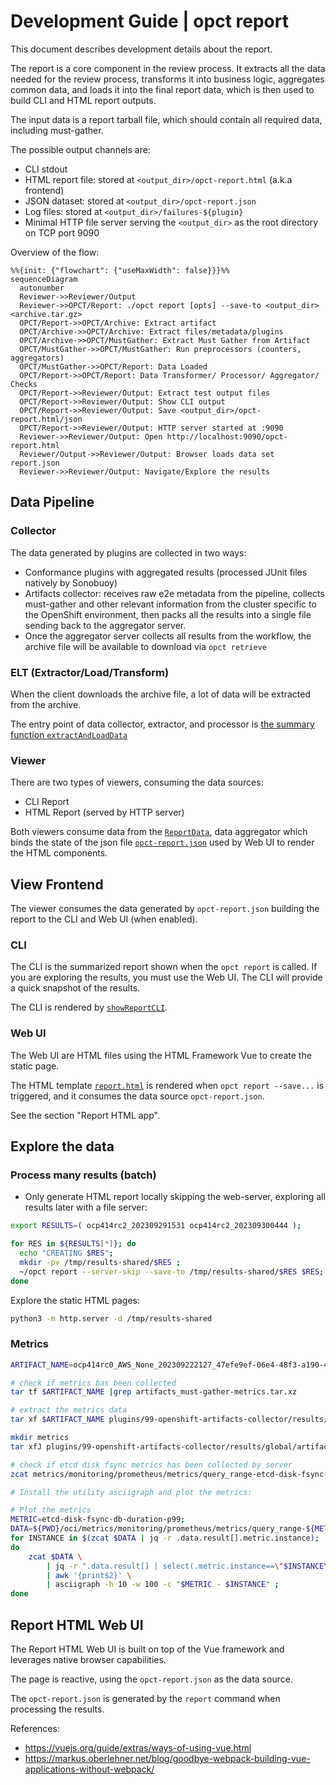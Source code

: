 # Development Guide | opct report

This document describes development details about the report.

The report is a core component in the review process.
It extracts all the data needed for the review process, transforms
it into business logic, aggregates common data, and loads it into the
final report data, which is then used to build CLI and HTML report outputs.

The input data is a report tarball file, which should contain all required data, including must-gather.

The possible output channels are:

- CLI stdout
- HTML report file: stored at `<output_dir>/opct-report.html` (a.k.a frontend)
- JSON dataset: stored at `<output_dir>/opct-report.json`
- Log files: stored at `<output_dir>/failures-${plugin}`
- Minimal HTTP file server serving the `<output_dir>` as the root directory on TCP port 9090

Overview of the flow:

``` mermaid
%%{init: {"flowchart": {"useMaxWidth": false}}}%%
sequenceDiagram
  autonumber
  Reviewer->>Reviewer/Output
  Reviewer->>OPCT/Report: ./opct report [opts] --save-to <output_dir> <archive.tar.gz>
  OPCT/Report->>OPCT/Archive: Extract artifact
  OPCT/Archive->>OPCT/Archive: Extract files/metadata/plugins
  OPCT/Archive->>OPCT/MustGather: Extract Must Gather from Artifact
  OPCT/MustGather->>OPCT/MustGather: Run preprocessors (counters, aggregators)
  OPCT/MustGather->>OPCT/Report: Data Loaded
  OPCT/Report->>OPCT/Report: Data Transformer/ Processor/ Aggregator/ Checks
  OPCT/Report->>Reviewer/Output: Extract test output files
  OPCT/Report->>Reviewer/Output: Show CLI output
  OPCT/Report->>Reviewer/Output: Save <output_dir>/opct-report.html/json
  OPCT/Report->>Reviewer/Output: HTTP server started at :9090
  Reviewer->>Reviewer/Output: Open http://localhost:9090/opct-report.html
  Reviewer/Output->>Reviewer/Output: Browser loads data set report.json
  Reviewer->>Reviewer/Output: Navigate/Explore the results
```

## Data Pipeline

### Collector

The data generated by plugins are collected in two ways:

- Conformance plugins with aggregated results (processed JUnit files natively by Sonobuoy)
- Artifacts collector: receives raw e2e metadata from the pipeline, collects must-gather and other relevant information from the cluster specific to the OpenShift environment, then packs all the results into a single file sending back to the aggregator server.
- Once the aggregator server collects all results from the workflow, the archive file will be available to download via `opct retrieve`

### ELT (Extractor/Load/Transform)

When the client downloads the archive file, a lot of data will be extracted from the archive.

The entry point of data collector, extractor, and processor is [the summary function `extractAndLoadData`](https://github.com/redhat-openshift-ecosystem/opct/blob/a865d02c6cfe8d535637c81e81e8b860235b50a4/internal/opct/summary/result.go#L281)

### Viewer

There are two types of viewers, consuming the data sources:

- CLI Report
- HTML Report (served by HTTP server)

Both viewers consume data from the [`ReportData`](https://github.com/redhat-openshift-ecosystem/opct/blob/a865d02c6cfe8d535637c81e81e8b860235b50a4/internal/report/data.go#L33C6-L33C16),
data aggregator which binds the state of the json file [`opct-report.json`](https://github.com/redhat-openshift-ecosystem/opct/blob/a865d02c6cfe8d535637c81e81e8b860235b50a4/internal/report/data.go#L27)
used by Web UI to render the HTML components.

## View Frontend

The viewer consumes the data generated by `opct-report.json` building the report to the CLI and Web UI (when enabled).

### CLI

The CLI is the summarized report shown when the `opct report` is called.
If you are exploring the results, you must use the Web UI. The CLI will provide a
quick snapshot of the results.

The CLI is rendered by [`showReportCLI`](https://github.com/redhat-openshift-ecosystem/opct/blob/main/pkg/cmd/report/report.go).

### Web UI

The Web UI are HTML files using the HTML Framework Vue to create the static page.

The HTML template [`report.html`](https://github.com/redhat-openshift-ecosystem/opct/blob/main/data/templates/report/report.html)
is rendered when `opct report --save...` is triggered, and it consumes the data source `opct-report.json`.

See the section "Report HTML app".

## Explore the data

### Process many results (batch)

- Only generate HTML report locally skipping the web-server, exploring all results later with a file server:

```bash
export RESULTS=( ocp414rc2_202309291531 ocp414rc2_202309300444 );

for RES in ${RESULTS[*]}; do
  echo "CREATING $RES";
  mkdir -pv /tmp/results-shared/$RES ;
  ~/opct report --server-skip --save-to /tmp/results-shared/$RES $RES;
done
```

Explore the static HTML pages:

```sh
python3 -m http.server -d /tmp/results-shared
```

### Metrics

```bash
ARTIFACT_NAME=ocp414rc0_AWS_None_202309222127_47efe9ef-06e4-48f3-a190-4e3523ff1ae0.tar.gz

# check if metrics has been collected
tar tf $ARTIFACT_NAME |grep artifacts_must-gather-metrics.tar.xz

# extract the metrics data
tar xf $ARTIFACT_NAME plugins/99-openshift-artifacts-collector/results/global/artifacts_must-gather-metrics.tar.xz

mkdir metrics
tar xfJ plugins/99-openshift-artifacts-collector/results/global/artifacts_must-gather-metrics.tar.xz -C metrics/

# check if etcd disk fsync metrics has been collected by server
zcat metrics/monitoring/prometheus/metrics/query_range-etcd-disk-fsync-db-duration-p99.json.gz | jq .data.result[].metric.instance

# Install the utility asciigraph and plot the metrics:

# Plot the metrics
METRIC=etcd-disk-fsync-db-duration-p99;
DATA=${PWD}/oci/metrics/monitoring/prometheus/metrics/query_range-${METRIC}.json.gz;
for INSTANCE in $(zcat $DATA | jq -r .data.result[].metric.instance);
do
    zcat $DATA \
        | jq -r ".data.result[] | select(.metric.instance==\"$INSTANCE\").values[]|@tsv" \
        | awk '{print$2}' \
        | asciigraph -h 10 -w 100 -c "$METRIC - $INSTANCE" ;
done
```

## Report HTML Web UI

The Report HTML Web UI is built on top of the Vue framework and leverages native browser capabilities.

The page is reactive, using the `opct-report.json` as the data source.

The `opct-report.json` is generated by the `report` command when processing
the results.

References:

- https://vuejs.org/guide/extras/ways-of-using-vue.html
- https://markus.oberlehner.net/blog/goodbye-webpack-building-vue-applications-without-webpack/
